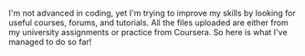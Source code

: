 I'm not advanced in coding, yet I'm trying to improve my skills by looking for useful courses, forums, and tutorials.
All the files uploaded are either from my university assignments or practice from Coursera.
So here is what I've managed to do so far!
